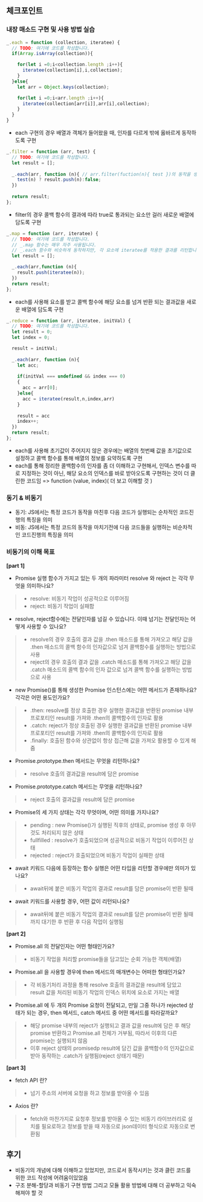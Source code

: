 ## 체크포인트
### 내장 매소드 구현 및 사용 방법 실습
``` javascript
_.each = function (collection, iteratee) {
  // TODO: 여기에 코드를 작성합니다.
  if(Array.isArray(collection)){

    for(let i =0;i<collection.length ;i++){
      iteratee(collection[i],i,collection);
    }
  }else{
    let arr = Object.keys(collection);

    for(let i =0;i<arr.length ;i++){
      iteratee(collection[arr[i]],arr[i],collection);
    }
  }
}
```
- each 구현의 경우 배열과 객체가 들어왔을 때, 인자를 다르게 밖에 옳바르게 동작하도록 구현

``` javascript
_.filter = function (arr, test) {
  // TODO: 여기에 코드를 작성합니다.
  let result = [];
   
  _.each(arr, function (n){ // arr.filter(fuction(n){ test })의 동작을 생각하며 이해
    test(n) ? result.push(n):false;
  })
     
  return result;
};
```
- filter의 경우 콜백 함수의 결과에 따라 true로 통과되는 요소만 걸러 새로운 배열에 담도록 구현
``` javascript
_.map = function (arr, iteratee) {
  // TODO: 여기에 코드를 작성합니다.
  // _.map 함수는 매우 자주 사용됩니다.
  // _.each 함수와 비슷하게 동작하지만, 각 요소에 iteratee를 적용한 결과를 리턴합니다.
  let result = [];

  _.each(arr,function (n){
    result.push(iteratee(n));
  })
  return result;
};
```
- each를 사용해 요소를 받고 콜백 함수에 해당 요소를 넘겨 반환 되는 결과값을 새로운 배열에 담도록 구현
``` javascript
_.reduce = function (arr, iteratee, initVal) {
  // TODO: 여기에 코드를 작성합니다.
  let result = 0;
  let index = 0;

  result = initVal;
  
  _.each(arr, function (n){
    let acc;
    
    if(initVal === undefined && index === 0)
    {
      acc = arr[0];
    }else{
      acc = iteratee(result,n,index,arr)
    }
    
    result = acc
    index++;
  })
  return result;
};

```
- each를 사용해 초기값이 주어지지 않은 경우에는 배열의 첫번째 값을 초기값으로 설정하고 콜백 함수를 통해 배열의 정보를 요약하도록 구현
- each를 통해 정리한 콜백함수의 인자를 좀 더 이해하고 구현해서, 인덱스 변수를 따로 지정하는 것이 아닌, 해당 요소의 인덱스를 바로 받아오도록 구현하는 것이 더 클린한 코드임 => function (value, index)( 더 보고 이해할 것 )

### 동기 & 비동기
- 동기: JS에서는 특정 코드가 동작을 마친후 다음 코드가 실행되는 순차적인 코드진행의 특징을 의미
- 비동: JS에서는 특정 코드의 동작을 마치기전에 다음 코드들을 실행하는 비순차적인 코드진행의 특징을 의미

### 비동기의 이해 목표
**[part 1]**
- Promise 실행 함수가 가지고 있는 두 개의 파라미터 resolve 와 reject 는 각각 무엇을 의미하나요?
> - resolve: 비동기 작업이 성공적으로 이루어짐
> - reject: 비동기 작업이 실패함

- resolve, reject함수에는 전달인자를 넘길 수 있습니다. 이때 넘기는 전달인자는 어떻게 사용할 수 있나요?
>- resolve의 경우 호출의 결과 값을 .then 매소드를 통해 가져오고 해당 값을 .then 매소드의 콜백 함수의 인자값으로 넘겨 콜백함수를 실행하는 방법으로 사용<br>
>- reject의 경우 호출의 결과 값을 .catch 매소드를 통해 가져오고 해당 값을 .catch 매소드의 콜백 함수의 인자 값으로 넘겨 콜백 함수를 실행하는 방법으로 사용



- new Promise()를 통해 생성한 Promise 인스턴스에는 어떤 메서드가 존재하나요? 각각은 어떤 용도인가요?
>  - .then: resolve를 정상 호출한 경우 실행한 결과값을 반환된 promise 내부 프로포티인 result를 가져와 .then의 콜백함수의 인자로 활용<br>
> - .catch: reject가 정상 호출된 경우 실행한 결과값을 반환된 promise 내부 프로포티인 result를 가져와 .then의 콜백함수의 인자로 활용
> - .finally: 호출된 함수와 상관없이 항상 접근해 값을 가져오 활용할 수 있게 해줌

- Promise.prototype.then 메서드는 무엇을 리턴하나요?
> - resolve 호출의 결과값을 result에 담은 promise

- Promise.prototype.catch 메서드는 무엇을 리턴하나요?
> - reject 호출의 결과값을 result에 담은 promise

- Promise의 세 가지 상태는 각각 무엇이며, 어떤 의미를 가지나요?
> - pending : new Promise()가 실행된 직후의 상태로, promise 생성 후 아무것도 처리되지 않은 상태
> - fullfilled : resolve가 호출되었으며 성공적으로 비동기 작업이 이루어진 상태
> - rejected : reject가 호출되었으며 비동기 작업이 실패한 상태

- await 키워드 다음에 등장하는 함수 실행은 어떤 타입을 리턴할 경우에만 의미가 있나요?
> - await뒤에 붙은 비동기 작업의 결과로 result를 담은 promise이 반환 될때 

- await 키워드를 사용할 경우, 어떤 값이 리턴되나요?
> - await뒤에 붙은 비동기 작업의 결과로 result를 담은 promise이 반환 될때 까지 대기한 후 반환 후 다음 작업이 실행됨

**[part 2]**

- Promise.all 의 전달인자는 어떤 형태인가요?
>- 비동기 작업을 처리할 promise들을 담고있는 순회 가능한 객체(배열)
- Promise.all 을 사용할 경우에 then 메서드의 매개변수는 어떠한 형태인가요?
>- 각 비동기처리 과정을 통해 resolve 호출의 결과값을 result에 담았고 result 값을 처리된 비동기 작업의 인덱스 위치에 요소로 가지는 배열
- Promise.all 에 두 개의 Promise 요청이 전달되고, 만일 그중 하나가 rejected 상태가 되는 경우,  then 메서드, catch 메서드 중 어떤 메서드를 따라갈까요?
>- 해당 promise 내부의 reject가 실행되고 결과 값을 result에 담은 후 해당 promise 반환하고 Promise.all 전체가 거부됨, 따라서 이후의 다른 promise는 실행되지 않음 
>- 이후 reject 상태의 promisedp result에 담긴 값을 콜백함수의 인자값으로 받아 동작하는 .catch가 실행됨(reject 상태기 때문)

**[part 3]**
- fetch API 란?
>- 넘기 주소의 서버에 요청을 하고 정보를 받아올 수 있음

- Axios 란?
>- fetch와 마찬가지로 요청후 정보를 받아올 수 있는 비동기 라이브러리로 설치를 필요로하고 정보를 받을 때 자동으로 json데이터 형식으로 자동으로 변환됨


## 후기
- 비동기의 개념에 대해 이해하고 있었지만, 코드로서 동작시키는 것과 클린 코드를 위한 코드 작성에 어려움이있었음
- 구조 분해-할당과 비동기 구현 방법 그리고 모듈 활용 방법에 대해 더 공부하고 익숙해져야 할 것